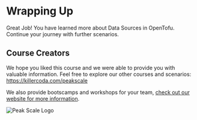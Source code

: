 # Wrapping Up

Great Job! You have learned more about Data Sources in OpenTofu. Continue your journey with further scenarios.

## Course Creators

We hope you liked this course and we were able to provide you with valuable information. Feel free to explore our other courses and scenarios: <https://killercoda.com/peakscale>

We also provide bootscamps and workshops for your team, [check out our website for more information](https://peakscale.ch/en/services/).

![Peak Scale Logo](../../../assets/logos/peakscale/logo-vertical.png)
